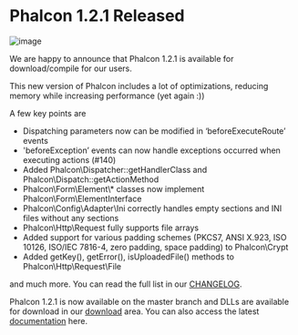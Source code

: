 <!--
slug: phalcon-1-2-1-released
date: Tue Jul 23 2013 12:37:00 GMT-0400 (EDT)
tags: phalcon, release
title: Phalcon 1.2.1 Released
id: 56248847111
link: http://blog.phalconphp.com/post/56248847111/phalcon-1-2-1-released
raw: {"blog_name":"phalconphp","id":56248847111,"post_url":"http://blog.phalconphp.com/post/56248847111/phalcon-1-2-1-released","slug":"phalcon-1-2-1-released","type":"text","date":"2013-07-23 16:37:00 GMT","timestamp":1374597420,"state":"published","format":"html","reblog_key":"pMzLwnna","tags":["phalcon","release"],"short_url":"http://tmblr.co/Z6PumvqOiKi7","highlighted":[],"note_count":2,"title":"Phalcon 1.2.1 Released","body":"<div><img alt=\"image\" src=\"http://static.phalconphp.com/blog/img/phalcon-php-logo.png\" width=\"300\"/></div>\n<p><span>We are happy to announce that Phalcon 1.2.1 is available for download/compile for our users.</span></p>\n<p>This new version of Phalcon includes a lot of optimizations, reducing memory while increasing performance (yet again :))</p>\n<p>A few key points are</p>\n<ul><li><span>Dispatching parameters now can be modified in &lsquo;beforeExecuteRoute&rsquo; events</span></li>\n<li><span>'beforeException&rsquo; events can now handle exceptions occurred when executing actions (#140)</span></li>\n<li><span>Added Phalcon\\Dispatcher::getHandlerClass and Phalcon\\Dispatch::getActionMethod</span></li>\n<li><span>Phalcon\\Form\\Element\\* classes now implement Phalcon\\Form\\ElementInterface</span></li>\n<li><span>Phalcon\\Config\\Adapter\\Ini correctly handles empty sections and INI files without any sections</span></li>\n<li><span>Phalcon\\Http\\Request fully supports file arrays</span></li>\n<li><span>Added support for various padding schemes (PKCS7, ANSI X.923, ISO 10126, ISO/IEC 7816-4, zero padding, space padding) to Phalcon\\Crypt</span></li>\n<li><span>Added getKey(), getError(), isUploadedFile() methods to Phalcon\\Http\\Request\\File</span></li>\n</ul><p><span>and much more. You can read the full list in our <a href=\"https://github.com/phalcon/cphalcon/blob/1.2.1/CHANGELOG\">CHANGELOG</a>.</span></p>\n<p><span>Phalcon 1.2.1 is now available on the master branch and DLLs are available for download in our </span><a href=\"http://www.phalconphp.com/download\">download</a><span> area. You can also access the latest </span><a href=\"http://www.phalconphp.com/documentation\">documentation</a><span> here.</span></p>","reblog":{"tree_html":"","comment":"<div><img alt=\"image\" src=\"http://static.phalconphp.com/blog/img/phalcon-php-logo.png\" width=\"300\"></div>\n<p><span>We are happy to announce that Phalcon 1.2.1 is available for download/compile for our users.</span></p>\n<p>This new version of Phalcon includes a lot of optimizations, reducing memory while increasing performance (yet again :))</p>\n<p>A few key points are</p>\n<ul><li><span>Dispatching parameters now can be modified in &lsquo;beforeExecuteRoute&rsquo; events</span></li>\n<li><span>'beforeException&rsquo; events can now handle exceptions occurred when executing actions (#140)</span></li>\n<li><span>Added Phalcon\\Dispatcher::getHandlerClass and Phalcon\\Dispatch::getActionMethod</span></li>\n<li><span>Phalcon\\Form\\Element\\* classes now implement Phalcon\\Form\\ElementInterface</span></li>\n<li><span>Phalcon\\Config\\Adapter\\Ini correctly handles empty sections and INI files without any sections</span></li>\n<li><span>Phalcon\\Http\\Request fully supports file arrays</span></li>\n<li><span>Added support for various padding schemes (PKCS7, ANSI X.923, ISO 10126, ISO/IEC 7816-4, zero padding, space padding) to Phalcon\\Crypt</span></li>\n<li><span>Added getKey(), getError(), isUploadedFile() methods to Phalcon\\Http\\Request\\File</span></li>\n</ul><p><span>and much more. You can read the full list in our <a href=\"https://github.com/phalcon/cphalcon/blob/1.2.1/CHANGELOG\">CHANGELOG</a>.</span></p>\n<p><span>Phalcon 1.2.1 is now available on the master branch and DLLs are available for download in our </span><a href=\"http://www.phalconphp.com/download\">download</a><span> area. You can also access the latest </span><a href=\"http://www.phalconphp.com/documentation\">documentation</a><span>&nbsp;here.</span></p>"},"trail":[{"blog":{"name":"phalconphp","theme":{"header_full_width":1117,"header_full_height":426,"header_focus_width":758,"header_focus_height":426,"avatar_shape":"square","background_color":"#FAFAFA","body_font":"Helvetica Neue","header_bounds":"0,937,426,179","header_image":"http://static.tumblr.com/be2b0380984b972b47699d457f4c0ffb/ivjir8a/815nn0qo7/tumblr_static_28z87js742xwowwo0kco04ogs.jpg","header_image_focused":"http://static.tumblr.com/be2b0380984b972b47699d457f4c0ffb/ivjir8a/laHnn0qo9/tumblr_static_tumblr_static_28z87js742xwowwo0kco04ogs_focused_v3.jpg","header_image_scaled":"http://static.tumblr.com/be2b0380984b972b47699d457f4c0ffb/ivjir8a/815nn0qo7/tumblr_static_28z87js742xwowwo0kco04ogs_2048_v2.jpg","header_stretch":true,"link_color":"#529ECC","show_avatar":true,"show_description":true,"show_header_image":true,"show_title":true,"title_color":"#444444","title_font":"Gibson","title_font_weight":"bold"}},"post":{"id":"56248847111"},"content":"<div><img alt=\"image\" src=\"http://static.phalconphp.com/blog/img/phalcon-php-logo.png\" width=\"300\"></div>\n<p><span>We are happy to announce that Phalcon 1.2.1 is available for download/compile for our users.</span></p>\n<p>This new version of Phalcon includes a lot of optimizations, reducing memory while increasing performance (yet again :))</p>\n<p>A few key points are</p>\n<ul><li><span>Dispatching parameters now can be modified in ‘beforeExecuteRoute’ events</span></li>\n<li><span>'beforeException’ events can now handle exceptions occurred when executing actions (#140)</span></li>\n<li><span>Added Phalcon\\Dispatcher::getHandlerClass and Phalcon\\Dispatch::getActionMethod</span></li>\n<li><span>Phalcon\\Form\\Element\\* classes now implement Phalcon\\Form\\ElementInterface</span></li>\n<li><span>Phalcon\\Config\\Adapter\\Ini correctly handles empty sections and INI files without any sections</span></li>\n<li><span>Phalcon\\Http\\Request fully supports file arrays</span></li>\n<li><span>Added support for various padding schemes (PKCS7, ANSI X.923, ISO 10126, ISO/IEC 7816-4, zero padding, space padding) to Phalcon\\Crypt</span></li>\n<li><span>Added getKey(), getError(), isUploadedFile() methods to Phalcon\\Http\\Request\\File</span></li>\n</ul><p><span>and much more. You can read the full list in our <a href=\"https://github.com/phalcon/cphalcon/blob/1.2.1/CHANGELOG\">CHANGELOG</a>.</span></p>\n<p><span>Phalcon 1.2.1 is now available on the master branch and DLLs are available for download in our </span><a href=\"http://www.phalconphp.com/download\">download</a><span> area. You can also access the latest </span><a href=\"http://www.phalconphp.com/documentation\">documentation</a><span> here.</span></p>","content_raw":"<div><img alt=\"image\" src=\"http://static.phalconphp.com/blog/img/phalcon-php-logo.png\" width=\"300\"></div>\r\n<p><span>We are happy to announce that Phalcon 1.2.1 is available for download/compile for our users.</span></p>\r\n<p>This new version of Phalcon includes a lot of optimizations, reducing memory while increasing performance (yet again :))</p>\r\n<p>A few key points are</p>\r\n<ul><li><span>Dispatching parameters now can be modified in 'beforeExecuteRoute' events</span></li>\r\n<li><span>'beforeException' events can now handle exceptions occurred when executing actions (#140)</span></li>\r\n<li><span>Added Phalcon\\Dispatcher::getHandlerClass and Phalcon\\Dispatch::getActionMethod</span></li>\r\n<li><span>Phalcon\\Form\\Element\\* classes now implement Phalcon\\Form\\ElementInterface</span></li>\r\n<li><span>Phalcon\\Config\\Adapter\\Ini correctly handles empty sections and INI files without any sections</span></li>\r\n<li><span>Phalcon\\Http\\Request fully supports file arrays</span></li>\r\n<li><span>Added support for various padding schemes (PKCS7, ANSI X.923, ISO 10126, ISO/IEC 7816-4, zero padding, space padding) to Phalcon\\Crypt</span></li>\r\n<li><span>Added getKey(), getError(), isUploadedFile() methods to Phalcon\\Http\\Request\\File</span></li>\r\n</ul><p><span>and much more. You can read the full list in our <a href=\"https://github.com/phalcon/cphalcon/blob/1.2.1/CHANGELOG\">CHANGELOG</a>.</span></p>\r\n<p><span>Phalcon 1.2.1 is now available on the master branch and DLLs are available for download in our </span><a href=\"http://www.phalconphp.com/download\">download</a><span> area. You can also access the latest </span><a href=\"http://www.phalconphp.com/documentation\">documentation</a><span>&nbsp;here.</span></p>","is_current_item":true,"is_root_item":true}]}
publish: 2013-07-023
-->


Phalcon 1.2.1 Released
======================

![image](http://static.phalconphp.com/blog/img/phalcon-php-logo.png)

We are happy to announce that Phalcon 1.2.1 is available for
download/compile for our users.

This new version of Phalcon includes a lot of optimizations, reducing
memory while increasing performance (yet again :))

A few key points are

-   Dispatching parameters now can be modified in ‘beforeExecuteRoute’
    events
-   'beforeException’ events can now handle exceptions occurred when
    executing actions (\#140)
-   Added Phalcon\\Dispatcher::getHandlerClass and
    Phalcon\\Dispatch::getActionMethod
-   Phalcon\\Form\\Element\\\* classes now implement
    Phalcon\\Form\\ElementInterface
-   Phalcon\\Config\\Adapter\\Ini correctly handles empty sections and
    INI files without any sections
-   Phalcon\\Http\\Request fully supports file arrays
-   Added support for various padding schemes (PKCS7, ANSI X.923, ISO
    10126, ISO/IEC 7816-4, zero padding, space padding) to
    Phalcon\\Crypt
-   Added getKey(), getError(), isUploadedFile() methods to
    Phalcon\\Http\\Request\\File

and much more. You can read the full list in our
[CHANGELOG](https://github.com/phalcon/cphalcon/blob/1.2.1/CHANGELOG).

Phalcon 1.2.1 is now available on the master branch and DLLs are
available for download in our
[download](http://www.phalconphp.com/download) area. You can also access
the latest
[documentation](http://www.phalconphp.com/documentation) here.


